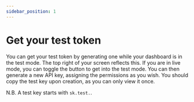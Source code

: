 ```yaml
---
sidebar_position: 1
---
```


# Get your test token

You can get your test token by generating one while your dashboard is in the test mode. The top right of your screen reflects this. If you are in live mode, you can toggle the button to get into the test mode. You can then generate a new API key, assigning the permissions as you wish. You should copy the test key upon creation, as you can only view it once.

N.B. A test key starts with `sk.test.`.
